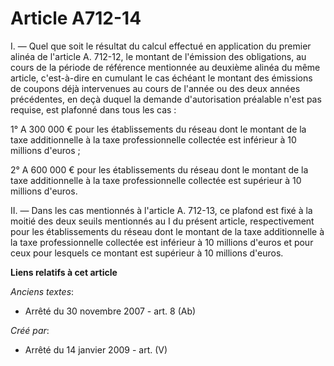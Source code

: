 # Article A712-14

I. ― Quel que soit le résultat du calcul effectué en application du premier alinéa de l'article A. 712-12, le montant de
l'émission des obligations, au cours de la période de référence mentionnée au deuxième alinéa du même article, c'est-à-dire
en cumulant le cas échéant le montant des émissions de coupons déjà intervenues au cours de l'année ou des deux années
précédentes, en deçà duquel la demande d'autorisation préalable n'est pas requise, est plafonné dans tous les cas :

1° A 300 000 € pour les établissements du réseau dont le montant de la taxe additionnelle à la taxe professionnelle collectée
est inférieur à 10 millions d'euros ;

2° A 600 000 € pour les établissements du réseau dont le montant de la taxe additionnelle à la taxe professionnelle collectée
est supérieur à 10 millions d'euros.

II. ― Dans les cas mentionnés à l'article A. 712-13, ce plafond est fixé à la moitié des deux seuils mentionnés au I du
présent article, respectivement pour les établissements du réseau dont le montant de la taxe additionnelle à la taxe
professionnelle collectée est inférieur à 10 millions d'euros et pour ceux pour lesquels ce montant est supérieur à 10
millions d'euros.

**Liens relatifs à cet article**

_Anciens textes_:

  - Arrêté du 30 novembre 2007 - art. 8 (Ab)

_Créé par_:

  - Arrêté du 14 janvier 2009 - art. (V)
